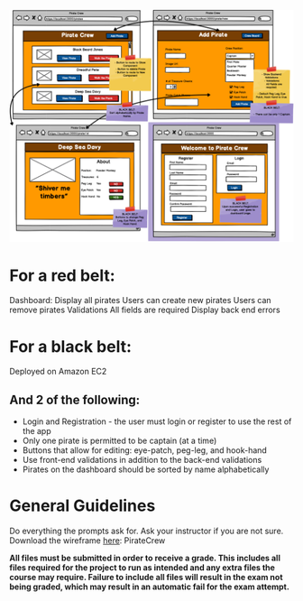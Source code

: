 ![](../../public/PirateCrew.png)

# For a red belt:
Dashboard: Display all pirates
Users can create new pirates
Users can remove pirates
Validations
All fields are required
Display back end errors

# For a black belt:
Deployed on Amazon EC2
## And 2 of the following:

- Login and Registration - the user must login or register to use the rest of the app
- Only one pirate is permitted to be captain (at a time)
- Buttons that allow for editing: eye-patch, peg-leg, and hook-hand
- Use front-end validations in addition to the back-end validations
- Pirates on the dashboard should be sorted by name alphabetically


# General Guidelines
Do everything the prompts ask for. Ask your instructor if you are not sure.
Download the wireframe [here](https://assets.codingdojo.com/boomyeah2015/codingdojo/curriculum/content/chapter/PirateCrew.png): PirateCrew

**All files must be submitted in order to receive a grade. This includes all files required for the project to run as intended and any extra files the course may require. Failure to include all files will result in the exam not being graded, which may result in an automatic fail for the exam attempt.**
